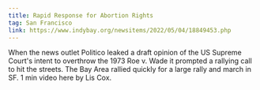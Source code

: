 ```yaml
---
title: Rapid Response for Abortion Rights
tag: San Francisco
link: https://www.indybay.org/newsitems/2022/05/04/18849453.php
---
```


When the news outlet Politico leaked a draft opinion of the US Supreme Court's intent to overthrow the 1973 Roe v. Wade it prompted a rallying call to hit the streets.
The Bay Area rallied quickly for a large rally and march in SF. 1 min video here by Lis Cox.
